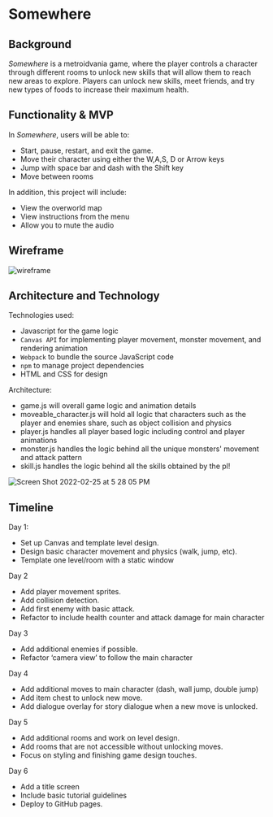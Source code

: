 # Somewhere

## Background
_Somewhere_ is a metroidvania game, where the player controls a character through different rooms to unlock new skills that will allow them to reach new areas to explore. Players can unlock new skills, meet friends, and try new types of foods to increase their maximum health.

## Functionality & MVP
In _Somewhere_, users will be able to:
- Start, pause, restart, and exit the game.
- Move their character using either the W,A,S, D or Arrow keys
- Jump with space bar and dash with the Shift key
- Move between rooms

In addition, this project will include:
- View the overworld map
- View instructions from the menu
- Allow you to mute the audio

## Wireframe

![wireframe](https://user-images.githubusercontent.com/59376544/155621828-8c830d98-dbf9-4945-b2ab-3401991b87bd.png)

## Architecture and Technology

Technologies used:

- Javascript for the game logic
- `Canvas API` for implementing player movement, monster movement, and rendering animation
- `Webpack` to bundle the source JavaScript code
- `npm` to manage project dependencies
- HTML and CSS for design

Architecture:

- game.js will overall game logic and animation details
- moveable_character.js will hold all logic that characters such as the player and enemies share, such as object collision and physics
- player.js handles all player based logic including control and player animations
- monster.js handles the logic behind all the unique monsters' movement and attack pattern
- skill.js handles the logic behind all the skills obtained by the pl!

![Screen Shot 2022-02-25 at 5 28 05 PM](https://user-images.githubusercontent.com/59376544/155821844-530e2559-76f6-4076-a85e-4778de072825.png)


## Timeline

Day 1: 
- Set up Canvas and template level design. 
- Design basic character movement and physics (walk, jump, etc).
- Template one level/room with a static window

Day 2
- Add player movement sprites.
- Add collision detection.
- Add first enemy with basic attack.
- Refactor to include health counter and attack damage for main character

Day 3
- Add additional enemies if possible.
- Refactor ‘camera view’ to follow the main character

Day 4
- Add additional moves to main character (dash, wall jump, double jump)
- Add item chest to unlock new move.
- Add dialogue overlay for story dialogue when a new move is unlocked.

Day 5
- Add additional rooms and work on level design. 
- Add rooms that are not accessible without unlocking moves.
- Focus on styling and finishing game design touches.

Day 6
- Add a title screen
- Include basic tutorial guidelines
- Deploy to GitHub pages.
